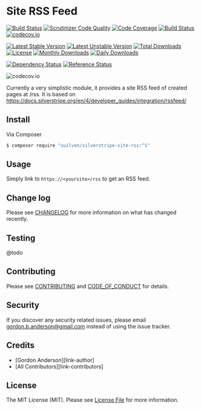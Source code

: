 # Site RSS Feed
[![Build Status](https://travis-ci.org/gordonbanderson/silverstripe-site-rss-feed.svg?branch=master)](https://travis-ci.org/gordonbanderson/silverstripe-site-rss-feed)
[![Scrutinizer Code Quality](https://scrutinizer-ci.com/g/gordonbanderson/silverstripe-site-rss-feed/badges/quality-score.png?b=master)](https://scrutinizer-ci.com/g/gordonbanderson/silverstripe-site-rss-feed/?branch=master)
[![Code Coverage](https://scrutinizer-ci.com/g/gordonbanderson/silverstripe-site-rss-feed/badges/coverage.png?b=master)](https://scrutinizer-ci.com/g/gordonbanderson/silverstripe-site-rss-feed/?branch=master)
[![Build Status](https://scrutinizer-ci.com/g/gordonbanderson/silverstripe-site-rss-feed/badges/build.png?b=master)](https://scrutinizer-ci.com/g/gordonbanderson/silverstripe-site-rss-feed/build-status/master)
[![codecov.io](https://codecov.io/github/gordonbanderson/silverstripe-site-rss-feed/coverage.svg?branch=master)](https://codecov.io/github/gordonbanderson/silverstripe-site-rss-feed?branch=master)

[![Latest Stable Version](https://poser.pugx.org/suilven/silverstripe-site-rss/version)](https://packagist.org/packages/suilven/silverstripe-site-rss)
[![Latest Unstable Version](https://poser.pugx.org/suilven/silverstripe-site-rss/v/unstable)](//packagist.org/packages/suilven/silverstripe-site-rss)
[![Total Downloads](https://poser.pugx.org/suilven/silverstripe-site-rss/downloads)](https://packagist.org/packages/suilven/silverstripe-site-rss)
[![License](https://poser.pugx.org/suilven/silverstripe-site-rss/license)](https://packagist.org/packages/suilven/silverstripe-site-rss)
[![Monthly Downloads](https://poser.pugx.org/suilven/silverstripe-site-rss/d/monthly)](https://packagist.org/packages/suilven/silverstripe-site-rss)
[![Daily Downloads](https://poser.pugx.org/suilven/silverstripe-site-rss/d/daily)](https://packagist.org/packages/suilven/silverstripe-site-rss)

[![Dependency Status](https://www.versioneye.com/php/suilven:silverstripe-site-rss/badge.svg)](https://www.versioneye.com/php/suilven:silverstripe-site-rss)
[![Reference Status](https://www.versioneye.com/php/suilven:silverstripe-site-rss/reference_badge.svg?style=flat)](https://www.versioneye.com/php/suilven:silverstripe-site-rss/references)

![codecov.io](https://codecov.io/github/gordonbanderson/silverstripe-site-rss-feed/branch.svg?branch=master)


Currently a very simplistic module, it provides a site RSS feed of created pages at /rss.  It is based on
https://docs.silverstripe.org/en/4/developer_guides/integration/rssfeed/

## Install

Via Composer

``` bash
$ composer require "suilven/silverstripe-site-rss:^1"
```

## Usage

Simply link to `https://<yoursite>/rss` to get an RSS feed.

## Change log

Please see [CHANGELOG](CHANGELOG.md) for more information on what has changed recently.

## Testing
@todo

## Contributing

Please see [CONTRIBUTING](CONTRIBUTING.md) and [CODE_OF_CONDUCT](CODE_OF_CONDUCT.md) for details.

## Security

If you discover any security related issues, please email gordon.b.anderson@gmail.com instead of using the issue tracker.

## Credits

- [Gordon Anderson][link-author]
- [All Contributors][link-contributors]

## License

The MIT License (MIT). Please see [License File](LICENSE.md) for more information.

